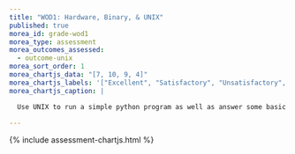 ```yaml
---
title: "WOD1: Hardware, Binary, & UNIX"
published: true
morea_id: grade-wod1
morea_type: assessment
morea_outcomes_assessed:
  - outcome-unix
morea_sort_order: 1
morea_chartjs_data: "[7, 10, 9, 4]"
morea_chartjs_labels: '["Excellent", "Satisfactory", "Unsatisfactory", "No submission"]'
morea_chartjs_caption: |

  Use UNIX to run a simple python program as well as answer some basic Binary encoding & Hardware questions. "Excellent" indicates the submission was correct & on time, "Satisfactory" is correct but late or includes some minor mistake if on time, and "Unsatisfactory" represents an incorrect submission. A score of 6 is excellent, 4-5 satisfactory, and 1-3 unsatisfactory.
  
---
```


{% include assessment-chartjs.html %}

